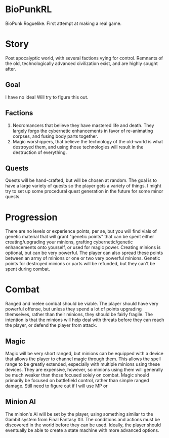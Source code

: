 # BioPunkRL
BioPunk Roguelike. First attempt at making a real game.

# Story

Post apocalyptic world, with several factions vying for control. Remnants of the old, technologically advanced civilization exist, and are highly sought after.

## Goal
I have no idea! Will try to figure this out.

## Factions
1. <Name> Necromancers that believe they have mastered life and death. They largely forgo the cybernetic enhancements in favor of re-animating corpses, and fusing body parts together. 
2. <Name> Magic worshippers, that believe the technology of the old-world is what destroyed them, and using those technologies will result in the destruction of everything.
  
## Quests
Quests will be hand-crafted, but will be chosen at random. The goal is to have a large variety of quests so the player gets a variety of things. I might try to set up some procedural quest generation in the future for some minor quests.

# Progression
There are no levels or experience points, per se, but you will find vials of genetic material <need to flesh this part out> that will grant "genetic points" that can be spent either creating/upgrading your minions, grafting cybernetic/genetic enhancements onto yourself, or used for magic power. Creating minions is optional, but can be very powerful. The player can also spread these points between an army of minions or one or two very powerful minions. Genetic points for destroyed minions or parts will be refunded, but they can't be spent during combat.

# Combat
Ranged and melee combat should be viable. The player should have very powerful offense, but unless they spend a lot of points upgrading themselves, rather than their minions, they should be fairly fragile. The intention is that the minions will help deal with threats before they can reach the player, or defend the player from attack.

## Magic
Magic will be very short ranged, but minions can be equipped with a device that allows the player to channel magic through them. This allows the spell range to be greatly extended, especially with multiple minions using these devices. They are expensive, however, so minions using them will generally be much weaker than those focused solely on combat. Magic should primarily be focused on battlefield control, rather than simple ranged damage. Still need to figure out if I will use MP or 

## Minion AI
The minion's AI will be set by the player, using something similar to the Gambit system from Final Fantasy XII. The conditions and actions must be discovered in the world before they can be used. Ideally, the player should eventually be able to create a state machine with more advanced options.
